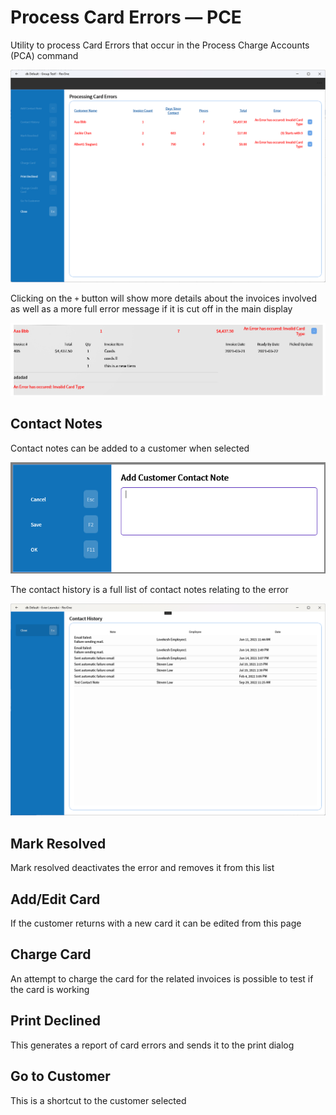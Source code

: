 # Process Card Errors — PCE

Utility to process Card Errors that occur in the Process Charge Accounts (PCA) command

![Main](/.attachments/Documentation/ProcessingCardErrors.png "Main")

Clicking on the `+` button will show more details about the invoices involved as well as a more full error message if it is cut off in the main display

![Details](/.attachments/Documentation/ProcessingCardErrors-Details.png "Details")

## Contact Notes

Contact notes can be added to a customer when selected

![Add Contact Note](/.attachments/Documentation/ProcessingCardErrors-AddContactNote.png "Add Contact Note")

The contact history is a full list of contact notes relating to the error

![Contact History](/.attachments/Documentation/ProcessingCardErrors-ContactHistory.png "Contact History")

## Mark Resolved

Mark resolved deactivates the error and removes it from this list

## Add/Edit Card

If the customer returns with a new card it can be edited from this page

## Charge Card

An attempt to charge the card for the related invoices is possible to test if the card is working

## Print Declined

This generates a report of card errors and sends it to the print dialog

## Go to Customer

This is a shortcut to the customer selected
